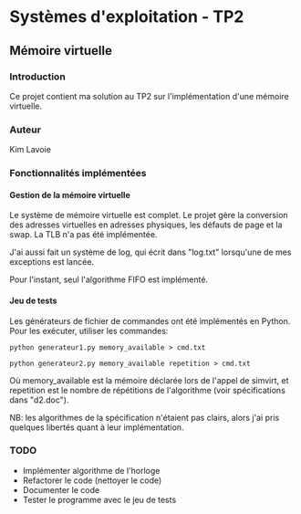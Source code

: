 # Systèmes d'exploitation - TP2
## Mémoire virtuelle

### Introduction

Ce projet contient ma solution au TP2 sur l'implémentation d'une mémoire virtuelle.

### Auteur

Kim Lavoie

### Fonctionnalités implémentées

#### Gestion de la mémoire virtuelle

Le système de mémoire virtuelle est complet. Le projet gère la conversion des adresses virtuelles en adresses physiques, les défauts de page et la swap. La TLB n'a pas été implémentée.

J'ai aussi fait un système de log, qui écrit dans "log.txt" lorsqu'une de mes exceptions est lancée.

Pour l'instant, seul l'algorithme FIFO est implémenté.

#### Jeu de tests

Les générateurs de fichier de commandes ont été implémentés en Python. Pour les exécuter, utiliser les commandes:

```python generateur1.py memory_available > cmd.txt```

```python generateur2.py memory_available repetition > cmd.txt```

Où memory_available est la mémoire déclarée lors de l'appel de simvirt, et repetition est le nombre de répétitions de l'algorithme (voir spécifications dans "d2.doc").

NB: les algorithmes de la spécification n'étaient pas clairs, alors j'ai pris quelques libertés quant à leur implémentation.

### TODO

* Implémenter algorithme de l'horloge
* Refactorer le code (nettoyer le code)
* Documenter le code
* Tester le programme avec le jeu de tests
